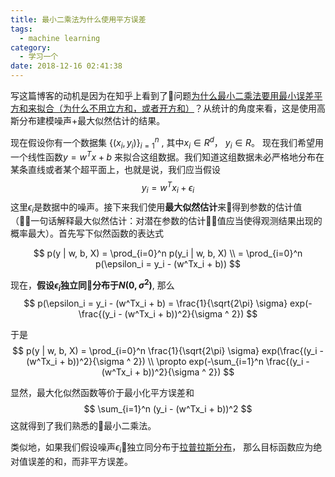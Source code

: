 ```yaml
---
title: 最小二乘法为什么使用平方误差
tags:
  - machine learning
category:
  - 学习一个
date: 2018-12-16 02:41:38
---
```



写这篇博客的动机是因为在知乎上看到了问题[为什么最小二乘法要用最小误差平方和来拟合（为什么不用立方和，或者开方和）](https://www.zhihu.com/question/20792901)？从统计的角度来看，这是使用高斯分布建模噪声+最大似然估计的结果。

<!--more-->
现在假设你有一个数据集 $\{(x_i, y_i)\}^{n}_{i=1}$ , 其中$x_i \in R^d$，  $y_i \in R$。 现在我们希望用一个线性函数$y = w^Tx + b$ 来拟合这组数据。我们知道这组数据未必严格地分布在某条直线或者某个超平面上，也就是说，我们应当假设
$$y_i = w^{T}x_i + \epsilon_i$$
这里$\epsilon_i$是数据中的噪声。接下来我们使用**最大似然估计**来得到参数的估计值（一句话解释最大似然估计：对潜在参数的估计值应当使得观测结果出现的概率最大）。首先写下似然函数的表达式

$$
p(y | w, b, X) = \prod_{i=0}^n p(y_i | w, b, X) \\
               = \prod_{i=0}^n p(\epsilon_i = y_i - (w^Tx_i + b))
$$

现在，**假设$\epsilon_i$独立同分布于$N(0, \sigma^2)$**, 那么
$$
p(\epsilon_i = y_i - (w^Tx_i + b) = \frac{1}{\sqrt{2\pi} \sigma} exp(-\frac{(y_i - (w^Tx_i + b))^2}{\sigma ^ 2})
$$

于是
$$
p(y | w, b, X) = \prod_{i=0}^n \frac{1}{\sqrt{2\pi} \sigma} exp(\frac{(y_i - (w^Tx_i + b))^2}{\sigma ^ 2}) \\
\propto exp(-\sum_{i=1}^n \frac{(y_i - (w^Tx_i + b))^2}{\sigma ^ 2})
$$

显然，最大化似然函数等价于最小化平方误差和
$$
\sum_{i=1}^n (y_i - (w^Tx_i + b))^2
$$
这就得到了我们熟悉的最小二乘法。

类似地，如果我们假设噪声$\epsilon_i$独立同分布于[拉普拉斯分布](https://zh.wikipedia.org/wiki/拉普拉斯分布)， 那么目标函数应为绝对值误差的和，而非平方误差。
